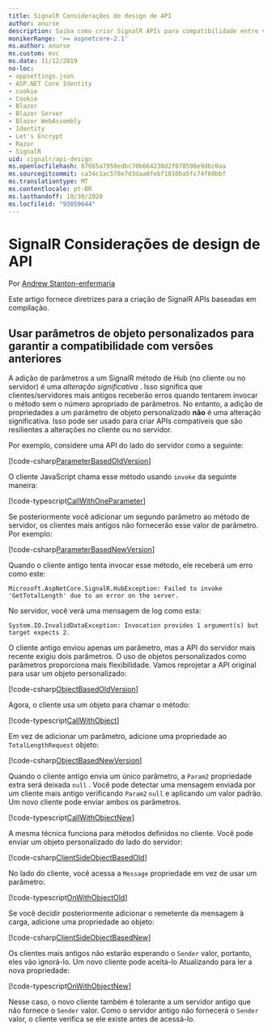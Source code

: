 ```yaml
---
title: SignalR Considerações de design de API
author: anurse
description: Saiba como criar SignalR APIs para compatibilidade entre versões do seu aplicativo.
monikerRange: '>= aspnetcore-2.1'
ms.author: anurse
ms.custom: mvc
ms.date: 11/12/2019
no-loc:
- appsettings.json
- ASP.NET Core Identity
- cookie
- Cookie
- Blazor
- Blazor Server
- Blazor WebAssembly
- Identity
- Let's Encrypt
- Razor
- SignalR
uid: signalr/api-design
ms.openlocfilehash: 87665a7950edbc70b664230d2f078598e9dbc0aa
ms.sourcegitcommit: ca34c1ac578e7d3daa0febf1810ba5fc74f60bbf
ms.translationtype: MT
ms.contentlocale: pt-BR
ms.lasthandoff: 10/30/2020
ms.locfileid: "93059644"
---
```

# <a name="no-locsignalr-api-design-considerations"></a>SignalR Considerações de design de API

Por [Andrew Stanton-enfermaria](https://twitter.com/anurse)

Este artigo fornece diretrizes para a criação de SignalR APIs baseadas em compilação.

## <a name="use-custom-object-parameters-to-ensure-backwards-compatibility"></a>Usar parâmetros de objeto personalizados para garantir a compatibilidade com versões anteriores

A adição de parâmetros a um SignalR método de Hub (no cliente ou no servidor) é uma *alteração significativa* . Isso significa que clientes/servidores mais antigos receberão erros quando tentarem invocar o método sem o número apropriado de parâmetros. No entanto, a adição de propriedades a um parâmetro de objeto personalizado **não** é uma alteração significativa. Isso pode ser usado para criar APIs compatíveis que são resilientes a alterações no cliente ou no servidor.

Por exemplo, considere uma API do lado do servidor como a seguinte:

[!code-csharp[ParameterBasedOldVersion](api-design/sample/Samples.cs?name=ParameterBasedOldVersion)]

O cliente JavaScript chama esse método usando `invoke` da seguinte maneira:

[!code-typescript[CallWithOneParameter](api-design/sample/Samples.ts?name=CallWithOneParameter)]

Se posteriormente você adicionar um segundo parâmetro ao método de servidor, os clientes mais antigos não fornecerão esse valor de parâmetro. Por exemplo:

[!code-csharp[ParameterBasedNewVersion](api-design/sample/Samples.cs?name=ParameterBasedNewVersion)]

Quando o cliente antigo tenta invocar esse método, ele receberá um erro como este:

```
Microsoft.AspNetCore.SignalR.HubException: Failed to invoke 'GetTotalLength' due to an error on the server.
```

No servidor, você verá uma mensagem de log como esta:

```
System.IO.InvalidDataException: Invocation provides 1 argument(s) but target expects 2.
```

O cliente antigo enviou apenas um parâmetro, mas a API do servidor mais recente exigiu dois parâmetros. O uso de objetos personalizados como parâmetros proporciona mais flexibilidade. Vamos reprojetar a API original para usar um objeto personalizado:

[!code-csharp[ObjectBasedOldVersion](api-design/sample/Samples.cs?name=ObjectBasedOldVersion)]

Agora, o cliente usa um objeto para chamar o método:

[!code-typescript[CallWithObject](api-design/sample/Samples.ts?name=CallWithObject)]

Em vez de adicionar um parâmetro, adicione uma propriedade ao `TotalLengthRequest` objeto:

[!code-csharp[ObjectBasedNewVersion](api-design/sample/Samples.cs?name=ObjectBasedNewVersion&highlight=4,9-13)]

Quando o cliente antigo envia um único parâmetro, a `Param2` propriedade extra será deixada `null` . Você pode detectar uma mensagem enviada por um cliente mais antigo verificando `Param2` `null` e aplicando um valor padrão. Um novo cliente pode enviar ambos os parâmetros.

[!code-typescript[CallWithObjectNew](api-design/sample/Samples.ts?name=CallWithObjectNew)]

A mesma técnica funciona para métodos definidos no cliente. Você pode enviar um objeto personalizado do lado do servidor:

[!code-csharp[ClientSideObjectBasedOld](api-design/sample/Samples.cs?name=ClientSideObjectBasedOld)]

No lado do cliente, você acessa a `Message` propriedade em vez de usar um parâmetro:

[!code-typescript[OnWithObjectOld](api-design/sample/Samples.ts?name=OnWithObjectOld)]

Se você decidir posteriormente adicionar o remetente da mensagem à carga, adicione uma propriedade ao objeto:

[!code-csharp[ClientSideObjectBasedNew](api-design/sample/Samples.cs?name=ClientSideObjectBasedNew&highlight=5)]

Os clientes mais antigos não estarão esperando o `Sender` valor, portanto, eles vão ignorá-lo. Um novo cliente pode aceitá-lo Atualizando para ler a nova propriedade:

[!code-typescript[OnWithObjectNew](api-design/sample/Samples.ts?name=OnWithObjectNew&highlight=2-5)]

Nesse caso, o novo cliente também é tolerante a um servidor antigo que não fornece o `Sender` valor. Como o servidor antigo não fornecerá o `Sender` valor, o cliente verifica se ele existe antes de acessá-lo.
